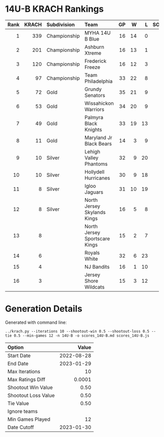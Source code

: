 # 14U-B KRACH Rankings
Rank|KRACH|Subdivision|Team|GP|W|L|SOW|SOL|T|SoS
---:|---:|:---|:---|---:|---:|---:|---:|---:|---:|---:
1|339|Championship|MYHA 14U B Blue|16|14|0|1|1|0|54
2|201|Championship|Ashburn Xtreme|16|13|1|2|0|0|44
3|120|Championship|Frederick Freeze|16|12|3|1|0|0|56
4|97|Championship|Team Philadelphia|33|22|8|2|1|0|76
5|72|Gold|Grundy Senators|35|21|9|0|5|0|70
6|53|Gold|Wissahickon Warriors|34|20|9|2|3|0|45
7|49|Gold|Palmyra Black Knights|33|19|13|1|0|0|81
8|11|Gold|Maryland Jr Black Bears|14|3|9|1|1|0|45
9|10|Silver|Lehigh Valley Phantoms|32|9|20|2|1|0|60
10|10|Silver|Hollydell Hurricanes|30|9|18|1|2|0|47
11|8|Silver|Igloo Jaguars|31|10|19|0|1|1|41
12|8|Silver|North Jersey Skylands Kings|16|5|8|2|0|1|39
13|8||North Jersey Sportscare Kings|15|2|7|4|2|0|35
14|6||Royals White|32|6|23|1|2|0|74
15|4||NJ Bandits|16|1|10|2|3|0|32
16|3||Jersey Shore Wildcats|15|3|12|0|0|0|25
# Generation Details

Generated with command line:
```
../krach.py --iterations 10 --shootout-win 0.5 --shootout-loss 0.5 --tie 0.5 --min-games 12 -n 14U-B -o scores_14U-B.md scores_14U-B.js
```

| Option | Value |
| :----- | ----: |
| Start Date | 2022-08-28 |
| End Date | 2023-01-29 |
| Max Iterations | 10 |
| Max Ratings Diff | 0.0001 |
| Shootout Win Value | 0.50 |
| Shootout Loss Value | 0.50 |
| Tie Value | 0.50 |
| Ignore teams |  |
| Min Games Played | 12 |
| Date Cutoff | 2023-01-30 |

